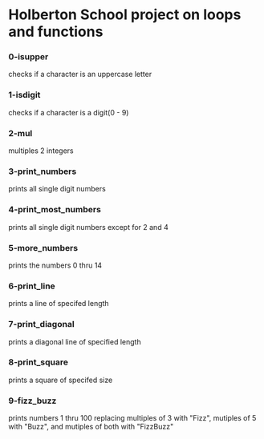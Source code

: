 # Holberton School project on loops and functions

### 0-isupper
checks if a character is an uppercase letter
### 1-isdigit
checks if a character is a digit(0 - 9)
### 2-mul
multiples 2 integers
### 3-print_numbers
prints all single digit numbers
### 4-print_most_numbers
prints all single digit numbers except for 2 and 4
### 5-more_numbers
prints the numbers 0 thru 14
### 6-print_line
prints a line of specifed length
### 7-print_diagonal
prints a diagonal line of specified length
### 8-print_square
prints a square of specifed size
### 9-fizz_buzz
prints numbers 1 thru 100 replacing multiples of 3 with "Fizz", mutiples of 5 with "Buzz", and mutiples of both with "FizzBuzz"
